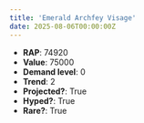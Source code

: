 ```yaml
---
title: 'Emerald Archfey Visage'
date: 2025-08-06T00:00:00Z
---
```

- **RAP**: 74920
- **Value**: 75000
- **Demand level**: 0
- **Trend**: 2
- **Projected?**: True
- **Hyped?**: True
- **Rare?**: True
